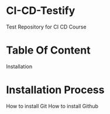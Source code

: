 # CI-CD-Testify
Test Repository for CI CD Course

# Table Of Content
Installation

# Installation Process
How to install Git
How to install Github